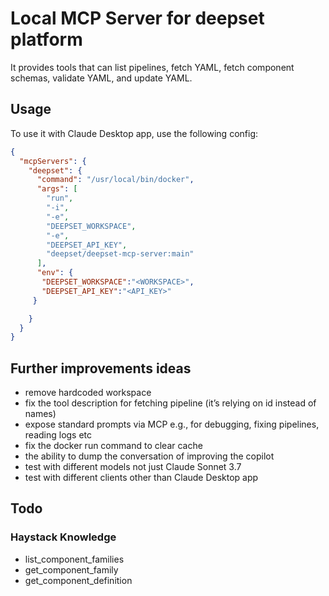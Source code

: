 # Local MCP Server for deepset platform

It provides tools that can list pipelines, fetch YAML, fetch component schemas, validate YAML, and update YAML.


## Usage
To use it with Claude Desktop app, use the following config:

```json
{
  "mcpServers": {
    "deepset": {
      "command": "/usr/local/bin/docker",
      "args": [
        "run",
        "-i",
        "-e",
        "DEEPSET_WORKSPACE",
        "-e",
        "DEEPSET_API_KEY",
        "deepset/deepset-mcp-server:main"
      ],
      "env": {
       "DEEPSET_WORKSPACE":"<WORKSPACE>",
       "DEEPSET_API_KEY":"<API_KEY>"
     }

    }
  }
}
```


## Further improvements ideas

- remove hardcoded workspace
- fix the tool description for fetching pipeline (it’s relying on id instead of names)
- expose standard prompts via MCP e.g., for debugging, fixing pipelines, reading logs etc
- fix the docker run command to clear cache
- the ability to dump the conversation of improving the copilot
- test with different models not just Claude Sonnet 3.7
- test with different clients other than Claude Desktop app


## Todo

### Haystack Knowledge
- list_component_families
- get_component_family
- get_component_definition


